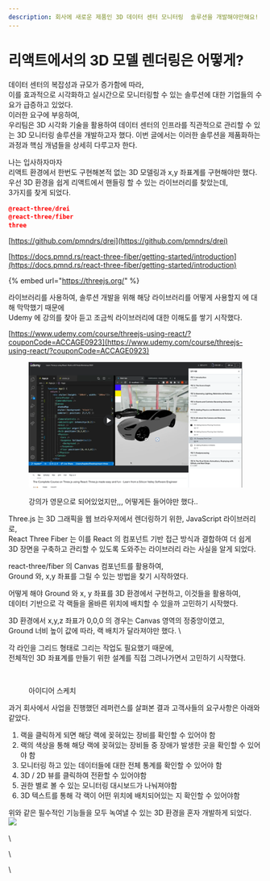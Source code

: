 ```yaml
---
description: 회사에 새로운 제품인 3D 데이터 센터 모니터링  솔루션을 개발해야만해요!
---
```


# 리액트에서의 3D 모델 렌더링은 어떻게?

데이터 센터의 복잡성과 규모가 증가함에 따라, \
이를 효과적으로 시각화하고 실시간으로 모니터링할 수 있는 솔루션에 대한 기업들의 수요가 급증하고 있었다.  \
이러한 요구에 부응하여, \
우리팀은 3D 시각화 기술을 활용하여 데이터 센터의 인프라를 직관적으로 관리할 수 있는 3D 모니터링 솔루션을 개발하고자 했다. 이번 글에서는 이러한 솔루션을 제품화하는 과정과 핵심 개념들을 상세히 다루고자 한다.

나는 입사하자마자\
리액트 환경에서 한번도 구현해본적 없는 3D 모델링과 x,y 좌표계를 구현해야만 했다.\
우선 3D 환경을 쉽게 리액트에서 핸들링 할 수 있는 라이브러리를 찾았는데, \
3가지를 찾게 되었다.

```json
@react-three/drei
@react-three/fiber
three
```

[https://github.com/pmndrs/drei](https://github.com/pmndrs/drei)

[https://docs.pmnd.rs/react-three-fiber/getting-started/introduction](https://docs.pmnd.rs/react-three-fiber/getting-started/introduction)

{% embed url="https://threejs.org/" %}

라이브러리를 사용하여, 솔루션 개발을 위해 해당 라이브러리를 어떻게 사용할지 에 대해 막막했기 때문에 \
Udemy 에 강의를 찾아 듣고 조금씩 라이브러리에 대한 이해도를 쌓기 시작했다.

[https://www.udemy.com/course/threejs-using-react/?couponCode=ACCAGE0923](https://www.udemy.com/course/threejs-using-react/?couponCode=ACCAGE0923)

<figure><img src="../.gitbook/assets/image (3).png" alt=""><figcaption><p>강의가 영문으로 되어있었지만,,, 어떻게든 들어야만 했다..</p></figcaption></figure>

Three.js 는 3D 그래픽을 웹 브라우저에서 렌더링하기 위한,  JavaScript 라이브러리로, \
React Three Fiber 는 이를 React 의 컴포넌트 기반 접근 방식과 결합하여 더 쉽게 3D 장면을 구축하고 관리할 수 있도록 도와주는 라이브러리 라는 사실을 알게 되었다.



react-three/fiber 의 Canvas 컴포넌트를 활용하여, \
Ground 와, x,y 좌표를 그릴 수 있는 방법을 찾기 시작하였다.



어떻게 해야 Ground 와 x, y 좌표를 3D 환경에서 구현하고, 이것들을 활용하여, \
데이터 기반으로 각 랙들을 올바른 위치에 배치할 수 있을까 고민하기 시작했다.



3D 환경에서 x,y,z 좌표가 0,0,0 의 경우는 Canvas 영역의 정중앙이였고, \
Ground 너비 높이 값에 따라, 랙 배치가 달라져야만 했다. \


각 라인을 그리드 형태로 그리는 작업도 필요했기 때문에, \
전체적인  3D 좌표계를 만들기 위한 설계를 직접 그려나가면서 고민하기 시작했다.



<figure><img src="../.gitbook/assets/기술 블로그-3 (1).jpg" alt=""><figcaption><p>아이디어 스케치</p></figcaption></figure>

과거 회사에서 사업을 진행했던 레퍼런스를 살펴본 결과 고객사들의 요구사항은 아래와 같았다.&#x20;



1. 랙을 클릭하게 되면 해당 랙에 꽂혀있는 장비를 확인할 수 있어야 함
2. 랙의 색상을 통해 해당 랙에 꽂혀있는 장비들 중 장애가 발생한 곳을 확인할 수 있어야 함
3. 모니터링 하고 있는 데이터들에 대한 전체 통계를 확인할 수 있어야 함
4. 3D /  2D 뷰를 클릭하여 전환할 수 있어야함
5. 권한 별로 볼 수 있는 모니터링 대시보드가 나눠져야함
6. 3D 텍스트를 통해 각 랙이 어떤 위치에 배치되어있는 지 확인할 수 있어야함



위와 같은 필수적인 기능들을 모두 녹여낼 수 있는 3D 환경을 혼자 개발하게 되었다.\
![](<../.gitbook/assets/Screenshot 2024-07-08 at 1.25.52 PM.png>)



\


\














\
